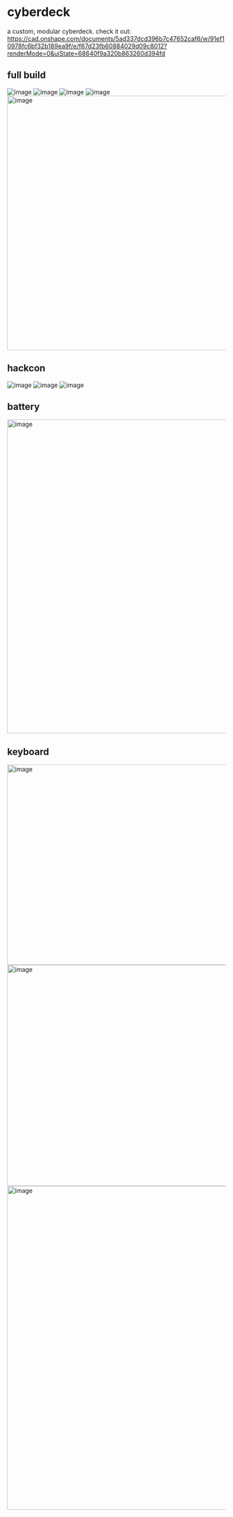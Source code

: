 # cyberdeck
a custom, modular cyberdeck. check it out: https://cad.onshape.com/documents/5ad337dcd396b7c47652caf6/w/91ef10978fc6bf32b189ea9f/e/f67d23fb60884029d09c8012?renderMode=0&uiState=68640f9a320b863260d394fd

## full build
![image](https://github.com/user-attachments/assets/aa61105c-f8df-49ea-834a-e42e797b967f)
![image](https://github.com/user-attachments/assets/1d8525b6-a4f4-48f5-8b3a-0216382a76f7)
![image](https://github.com/user-attachments/assets/f4e4fc6f-e804-46bc-810b-e4004be145e9)
![image](https://github.com/user-attachments/assets/981972ff-1a92-46f4-82df-5d1441e083f8)
<img width="637" height="587" alt="image" src="https://github.com/user-attachments/assets/f87a4611-2104-47aa-8cb3-5bafdfc91462" />

## hackcon
![image](https://github.com/user-attachments/assets/9c81a487-59d1-4933-b3de-22ea88b54a77)
![image](https://github.com/user-attachments/assets/268e9b71-6c12-4526-96a5-6de9e7c8d4f2)
![image](https://github.com/user-attachments/assets/d5209906-c84b-46bd-8ef1-58d43f276ebf)

## battery
<img width="753" height="724" alt="image" src="https://github.com/user-attachments/assets/d5fdc4b1-b4cd-4e18-a824-126bcbd6bd0b" />

## keyboard
<img width="802" height="462" alt="image" src="https://github.com/user-attachments/assets/2bd92103-85f2-4cd9-9aad-4691e4ba3446" />
<img width="740" height="510" alt="image" src="https://github.com/user-attachments/assets/b42c58f2-4350-4f9f-9bc0-167cc72a746c" />
<img width="965" height="747" alt="image" src="https://github.com/user-attachments/assets/fda1d159-0755-4b9c-83d3-33a4c03d131c" />


